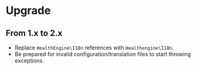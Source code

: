 # Upgrade

## From 1.x to 2.x

- Replace `HealthEngine\I18n` references with `Healthengine\I18n`.
- Be prepared for invalid configuration/translation files to start throwing exceptions.
